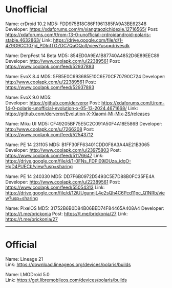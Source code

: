 # Unofficial    

Name: crDroid 10.2
MD5: FDD975B18C86F1961385FA9A3BE62348
Developer: https://xdaforums.com/m/xiangtaozichidexie.12716565/
Post: https://xdaforums.com/t/rom-13-0-unofficial-crdroidandroid-polaris-stable.4632863/
Link: https://drive.google.com/file/d/1-4Z9G9CC107jd_PDInfTGZDC7QaOQoII/view?usp=drivesdk

Name: DerpFest 14 Beta
MD5: 854ED0A9EA1B87740A4852D6E89EEC89
Developer: http://www.coolapk.com/u/22389561
Post: https://www.coolapk.com/feed/52937893

Name: EvoX 8.4
MD5: 5FB5E0C693685E10C6E70CF70790C724
Developer: http://www.coolapk.com/u/22389561
Post: https://www.coolapk.com/feed/52937893

Name: EvoX 9.0
MD5:  
Developer: https://github.com/derveror
Post: https://xdaforums.com/t/rom-14-0-polaris-unofficial-evolution-x-05-13-2024.4671668/
Link: https://github.com/derveror/Evolution-X-Xiaomi-Mi-Mix-2S/releases

Name: Miku UI
MD5: CF49205BF75E5C2C091A50F4A18E586B
Developer: http://www.coolapk.com/u/7266208
Post: https://www.coolapk.com/feed/52543712

Name: PE 14 231105
MD5: B1FF30FF63401CDD0F8A3A4AE21B3065
Developer: http://www.coolapk.com/u/23975803
Post: https://www.coolapk.com/feed/51176647
Link: https://drive.google.com/file/d/1-0FNs_FDPi09iDUza_idgO-HgD4PUECb/view?usp=sharing

Name: PE 14 240330
MD5: DD7F6B0972D5493C5E7D88B0FC35FE4A
Developer: http://www.coolapk.com/u/22389561
Post: https://www.coolapk.com/feed/55054313
Link: https://drive.google.com/file/d/12iUUgunnjL4e2sQh4C6Pcd11pc_Q1NRb/view?usp=sharing 

Name: PixelOS
MD5: 31752B6B0D84B06BED74F84465A408A4
Developer: https://t.me/brickonia
Post: https://t.me/brickonia/27
Link: https://t.me/brickonia/27

------------------------------------------

# Official  

Name: Lineage 21  
Link: https://download.lineageos.org/devices/polaris/builds

Name: LMODroid 5.0  
Link: https://get.libremobileos.com/devices/polaris/builds
